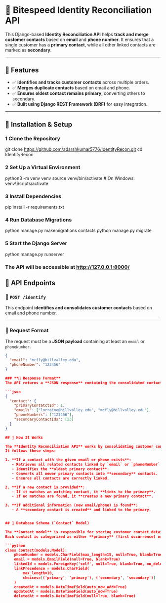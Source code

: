 # 🚀 Bitespeed Identity Reconciliation API

This Django-based **Identity Reconciliation API** helps **track and merge customer contacts** based on **email** and **phone number**. It ensures that a single customer has a **primary contact**, while all other linked contacts are marked as **secondary**.

---

## 📌 Features
- ✅ **Identifies and tracks customer contacts** across multiple orders.
- ✅ **Merges duplicate contacts** based on email and phone.
- ✅ **Ensures oldest contact remains primary**, converting others to secondary.
- ✅ **Built using Django REST Framework (DRF)** for easy integration.

---

## 🔧 Installation & Setup

### 1️ **Clone the Repository**
git clone https://github.com/adarshkumar5776/IdentityRecon.git
cd IdentityRecon

### 2 **Set Up a Virtual Environment**
python3 -m venv venv
source venv/bin/activate  # On Windows: venv\Scripts\activate

### 3 **Install Dependencies**
pip install -r requirements.txt

### 4 **Run Database Migrations**
python manage.py makemigrations contacts
python manage.py migrate

### 5 **Start the Django Server**
python manage.py runserver

### The API will be accessible at http://127.0.0.1:8000/


## 🚀 API Endpoints

### 🔹 `POST /identify`
This endpoint **identifies and consolidates customer contacts** based on email and phone number.

---

### **📌 Request Format**
The request must be a **JSON payload** containing at least an `email` or `phoneNumber`.

```json
{
  "email": "mcfly@hillvalley.edu",
  "phoneNumber": "123456"
}

### **📌 Response Format**
The API returns a **JSON response** containing the consolidated contact information.

```json
{
  "contact": {
    "primaryContatctId": 1,
    "emails": ["lorraine@hillvalley.edu", "mcfly@hillvalley.edu"],
    "phoneNumbers": ["123456"],
    "secondaryContactIds": [23]
  }
}

## 📌 How It Works

The **Identity Reconciliation API** works by consolidating customer contacts based on **email and phone number**.  
It follows these steps:

1. **If a contact with the given email or phone exists**:
   - Retrieves all related contacts linked by `email` or `phoneNumber`.
   - Identifies the **oldest primary contact**.
   - Converts all newer primary contacts into **secondary** contacts.
   - Ensures all contacts are correctly linked.

2. **If a new contact is provided**:
   - If it matches an existing contact, it **links to the primary**.
   - If no matches are found, it **creates a new primary contact**.

3. **If additional information (new email/phone) is found**:
   - A **secondary contact is created** and linked to the primary.


## 📌 Database Schema (`Contact` Model)

The **Contact model** is responsible for storing customer contact details.  
Each contact is categorized as either **primary** (first occurrence) or **secondary** (linked to a primary contact).

```python
class Contact(models.Model):
    phoneNumber = models.CharField(max_length=15, null=True, blank=True)
    email = models.EmailField(null=True, blank=True)
    linkedId = models.ForeignKey('self', null=True, blank=True, on_delete=models.CASCADE)
    linkPrecedence = models.CharField(
        max_length=10, 
        choices=[('primary', 'primary'), ('secondary', 'secondary')]
    )
    createdAt = models.DateTimeField(auto_now_add=True)
    updatedAt = models.DateTimeField(auto_now=True)
    deletedAt = models.DateTimeField(null=True, blank=True)


